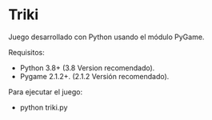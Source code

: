 # Triki

Juego desarrollado con Python usando el módulo PyGame.

Requisitos:
- Python 3.8+ (3.8 Version recomendado).
- Pygame 2.1.2+. (2.1.2 Versión recomendado).

Para ejecutar el juego:
  - python triki.py
